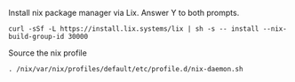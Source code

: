 Install nix package manager via Lix. Answer Y to both prompts.

```
curl -sSf -L https://install.lix.systems/lix | sh -s -- install --nix-build-group-id 30000
```

Source the nix profile

```
. /nix/var/nix/profiles/default/etc/profile.d/nix-daemon.sh
```
